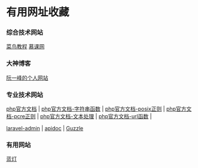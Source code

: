 # 有用网址收藏

### 综合技术网站
[菜鸟教程](http://www.runoob.com)
[慕课网](https://www.imooc.com/)

### 大神博客
[阮一峰的个人网站](http://www.ruanyifeng.com/home.html)

### 专业技术网站
[php官方文档](http://php.net/manual/zh/) | 
[php官方文档-字符串函数](http://php.net/manual/zh/ref.strings.php) | 
[php官方文档-posix正则](http://php.net/manual/zh/ref.regex.php) | 
[php官方文档-pcre正则](http://php.net/manual/zh/ref.pcre.php) | 
[php官方文档-文本处理](http://php.net/manual/zh/refs.basic.text.php) | 
[php官方文档-url函数](http://php.net/manual/zh/ref.url.php) | 

[laravel-admin](https://laravel-admin.org/docs/zh/model-show) | 
[apidoc](http://apidocjs.com/#param-api-define) | 
[Guzzle](https://guzzle-cn.readthedocs.io/zh_CN/latest/overview.html)

### 有用网站
[蓝灯](https://github.com/getlantern/lantern-binaries)
